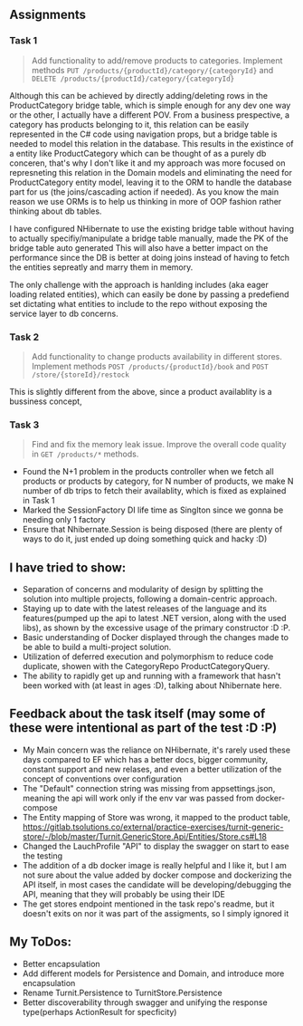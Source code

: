 ## Assignments

### Task 1
> Add functionality to add/remove products to categories.
> Implement methods `PUT /products/{productId}/category/{categoryId}` and `DELETE /products/{productId}/category/{categoryId}`

Although this can be achieved by directly adding/deleting rows in the ProductCategory bridge table, which is simple enough for any dev one way or the other, I actually have a different POV.
From a business prespective, a category has products belonging to it, this relation can be easily represented in the C# code using navigation props, but a bridge table is needed to model this relation in the database.
This results in the existince of a entity like ProductCategory which can be thought of as a purely db conceren, that's why I don't like it and my approach was more focused on represneting this relation in the Domain models and eliminating the need for ProductCategory entity model, leaving it to the ORM to handle the database part for us (the joins/cascading action if needed).
As you know the main reason we use ORMs is to help us thinking in more of OOP fashion rather thinking about db tables.

I have configured NHibernate to use the existing bridge table without having to actually specifiy/manipulate a bridge table manually, made the PK of the bridge table auto generated
This will also have a better impact on the performance since the DB is better at doing joins instead of having to fetch the entities sepreatly and marry them in memory.

The only challenge with the approach is hanlding includes (aka eager loading related entities), which can easily be done by passing a predefiend set dictating what entities to include to the repo without exposing the service layer to db concerns.

### Task 2
> Add functionality to change products availability in different stores.
> Implement methods `POST /products/{productId}/book` and `POST /store/{storeId}/restock`

This is slightly different from the above, since a product availablity is a bussiness concept,

### Task 3
> Find and fix the memory leak issue.
> Improve the overall code quality in `GET /products/*` methods.

* Found the N+1 problem in the products controller when we fetch all products or products by category, for N number of products, we make N number of db trips to fetch their availablity, which is fixed as explained in Task 1
* Marked the SessionFactory DI life time as Singlton since we gonna be needing only 1 factory
* Ensure that Nhibernate.Session is being disposed (there are plenty of ways to do it, just ended up doing something quick and hacky :D)


## I have tried to show:
* Separation of concerns and modularity of design by splitting the solution into multiple projects, following a domain-centric approach.
* Staying up to date with the latest releases of the language and its features(pumped up the api to latest .NET version, along with the used libs), as shown by the excessive usage of the primary constructor :D :P.
* Basic understanding of Docker displayed through the changes made to be able to build a multi-project solution.
* Utilization of deferred execution and polymorphism to reduce code duplicate, showen with the CategoryRepo ProductCategoryQuery.
* The ability to rapidly get up and running with a framework that hasn't been worked with (at least in ages :D), talking about Nhibernate here.


## Feedback about the task itself (may some of these were intentional as part of the test :D :P)
* My Main concern was the reliance on NHibernate, it's rarely used these days compared to EF which has a better docs, bigger community, constant support and new relases, and even a better utilization of the concept of conventions over configuration
* The "Default" connection string was missing from appsettings.json, meaning the api will work only if the env var was passed from docker-compose
* The Entity mapping of Store was wrong, it mapped to the product table, https://gitlab.tsolutions.co/external/practice-exercises/turnit-generic-store/-/blob/master/Turnit.GenericStore.Api/Entities/Store.cs#L18
* Changed the LauchProfile "API" to display the swagger on start to ease the testing
* The addition of a db docker image is really helpful and I like it, but I am not sure about the value added by docker compose and dockerizing the API itself, in most cases the candidate will be developing/debugging the API, meaning that they will probably be using their IDE
* The get stores endpoint mentioned in the task repo's readme, but it doesn't exits on nor it was part of the assigments, so I simply ignored it



## My ToDos:
* Better encapsulation
* Add different models for Persistence and Domain, and introduce more encapsulation
* Rename Turnit.Persistence to TurnitStore.Persistence
* Better discoverability through swagger and unifying the response type(perhaps ActionResult<T> for specficity)

